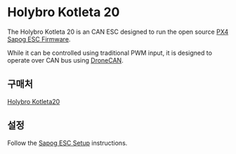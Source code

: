 # Holybro Kotleta 20

The Holybro Kotleta 20 is an CAN ESC designed to run the open source [PX4 Sapog ESC Firmware](../dronecan/sapog.md).

While it can be controlled using traditional PWM input, it is designed to operate over CAN bus using [DroneCAN](index.md).

## 구매처

[Holybro Kotleta20](https://holybro.com/products/kotleta20)

## 설정

Follow the [Sapog ESC Setup](../dronecan/sapog.md) instructions.
